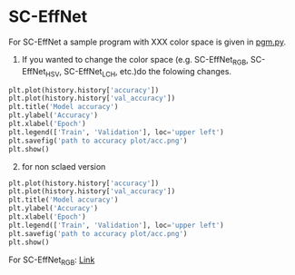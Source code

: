 # SC-EffNet


For SC-EffNet a sample program with XXX color space is given in [pgm.py](#). 


1. If you wanted to change the color space (e.g. SC-EffNet<sub>RGB</sub>, SC-EffNet<sub>HSV</sub>, SC-EffNet<sub>LCH</sub>, etc.)do the folowing changes.


```python
plt.plot(history.history['accuracy'])
plt.plot(history.history['val_accuracy'])
plt.title('Model accuracy')
plt.ylabel('Accuracy')
plt.xlabel('Epoch')
plt.legend(['Train', 'Validation'], loc='upper left')
plt.savefig('path to accuracy plot/acc.png')
plt.show()
```


2. for  non sclaed version 

```python
plt.plot(history.history['accuracy'])
plt.plot(history.history['val_accuracy'])
plt.title('Model accuracy')
plt.ylabel('Accuracy')
plt.xlabel('Epoch')
plt.legend(['Train', 'Validation'], loc='upper left')
plt.savefig('path to accuracy plot/acc.png')
plt.show()
```

For SC-EffNet<sub>RGB</sub>: [Link](#)
